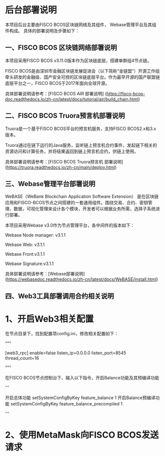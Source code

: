 # 后台部署说明

本项目后台主要由FISCO BCOS区块链网络及其组件， Webase管理平台及其组件构成。 具体的部署说明及步骤如下：

## 一、FISCO BCOS 区块链网络部署说明
本项目采用FISCO BCOS v3.11.0版本作为区块链底层，搭建单群组4节点链。

FISCO BCOS是由深圳市金融区块链发展促进会（以下简称“金链盟”）开源工作组牵头研发的金融级、国产安全可控的区块链底层平台。作为最早开源的国产联盟链底层平台之一，FISCO BCOS于2017年面向全球开源。

具体部署说明请参考：[FISCO BCOS AIR 部署说明] (https://fisco-bcos-doc.readthedocs.io/zh-cn/latest/docs/tutorial/air/build_chain.html)

## 二、FISCO BCOS Truora预言机部署说明
Truora是一个基于FISCO BCOS平台的预言机服务，支持FISCO BCOS2.x和3.x版本。

Truora通过在链下运行的Java服务，监听链上预言机合约事件，发起链下相关的资源访问和计算任务，并将结果返回到链上预言机合约，供链上使用。

具体部署说明请参考：[FISCO BCOS Truora预言机 部署说明] (https://truora.readthedocs.io/zh-cn/main/deploy.html)

## 三、Webase管理平台部署说明
WeBASE（WeBank Blockchain Application Software Extension） 是在区块链应用和FISCO-BCOS节点之间搭建的一套通用组件。围绕交易、合约、密钥管理，数据，可视化管理来设计各个模块，开发者可以根据业务所需，选择子系统进行部署。

本项目采用Webase v3.0作为节点管理平台，各中间件的版本如下：

Webase Node manager: v3.1.1

Webase Web: v3.1.1

Webase Front:v3.1.1

Webase Signature:v3.1.1

具体部署说明请参考：[Webase部署说明] (https://webasedoc.readthedocs.io/zh-cn/latest/docs/WeBASE/install.html)

## 四、Web3工具部署调用合约相关说明
# 1、开启Web3相关配置
在节点目录下，找到配置项config.ini，修改相关配置如下：

"""

[web3_rpc]
    enable=false
    listen_ip=0.0.0.0
    listen_port=8545
    thread_count=16
    
"""

在FISCO BCOS节点控制台下，输入以下指令，开启Balance功能及其预编译功能

'''

开启总体功能
setSystemConfigByKey feature_balance 1
开启Balance预编译功能
setSystemConfigByKey feature_balance_precompiled 1

'''

# 2、使用MetaMask向FISCO BCOS发送请求
